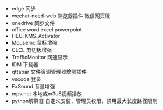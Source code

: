 - edge 同步
- wechat-need-web 浏览器插件 微信网页版
- onedrive 同步文件
- office word excel powerpoint
- HEU_KMS_Activator
- MouseInc 鼠标增强
- CLCL 剪切板增强
- TrafficMonitor 网速显示
- IDM 下载器
- qttabar 文件资源管理器增强插件
- vscode 登录
- FxSound 音量增强
- mpv.net 本地或m3u8视频播放
- python解释器 自定义安装，管理员权限，禁用最大长度路径限制
